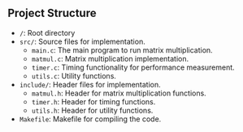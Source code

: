 ## Project Structure

* `/`: Root directory
* `src/`: Source files for implementation.
    + `main.c`: The main program to run matrix multiplication.
    + `matmul.c`: Matrix multiplication implementation.
    + `timer.c`: Timing functionality for performance measurement.
    + `utils.c`: Utility functions.
* `include/`: Header files for implementation.
    + `matmul.h`: Header for matrix multiplication functions.
    + `timer.h`: Header for timing functions.
    + `utils.h`: Header for utility functions.
* `Makefile`: Makefile for compiling the code.
